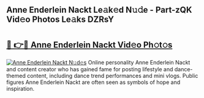 ## Anne Enderlein Nackt Le𝚊k𝚎d N𝚞𝚍e - Part-zQK Vid𝚎o Photos Le𝚊ks DZRsY

# <h2><a href="http://fb8o32.evod.top/?m=Anne+Enderlein+Nackt">🔗 👉🔴 Anne Enderlein Nackt Vid𝚎o Ph𝚘t𝚘s</a></h2>

[![Anne Enderlein Nackt N𝚞d𝚎s](https://i.imgur.com/8V9OHl7.gif)](http://fb8o32.evod.top/?m=Anne+Enderlein+Nackt)
Online personality Anne Enderlein Nackt and content creator who has gained fame for posting lifestyle and dance-themed content, including dance trend performances and mini vlogs. Public figures Anne Enderlein Nackt are often seen as symbols of hope and inspiration. 
